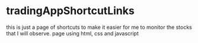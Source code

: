 # tradingAppShortcutLinks
this is just a page of shortcuts to make it easier for me to monitor the stocks that I will observe. page using html, css and javascript
